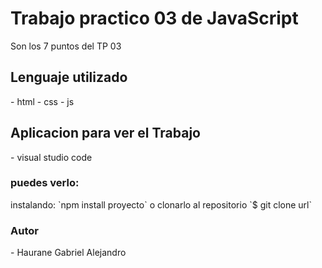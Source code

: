 <h1>Trabajo practico 03 de JavaScript</h1>
Son los 7 puntos del TP 03
<h2>Lenguaje utilizado</h2>
- html
- css
- js
<h2>Aplicacion para ver el Trabajo</h2>
- visual studio code
<h3>puedes verlo:</h3>
instalando:
`npm install proyecto`
o clonarlo al repositorio
`$ git clone url`
<h3>Autor</h3>
- Haurane Gabriel Alejandro
